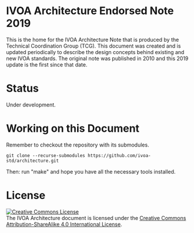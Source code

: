 # IVOA Architecture Endorsed Note 2019

This is the home for the IVOA Architecture Note that is produced by the Technical 
Coordination Group (TCG). This document was created and is updated periodically to
describe the design concepts behind existing and new IVOA standards. The original
note was published in 2010 and this 2019 update is the first since that date.

# Status

Under development.

# Working on this Document

Remember to checkout the repository with its submodules.

    git clone --recurse-submodules https://github.com/ivoa-std/architecture.git

Then: run "make" and hope you have all the necessary tools installed.

# License

<a rel="license" href="http://creativecommons.org/licenses/by-sa/4.0/">
<img alt="Creative Commons License" style="border-width:0" src="https://i.creativecommons.org/l/by-sa/4.0/88x31.png" /></a>
<br />The IVOA Architecture document is licensed under the
<a rel="license" href="http://creativecommons.org/licenses/by-sa/4.0/">
Creative Commons Attribution-ShareAlike 4.0 International License</a>.
